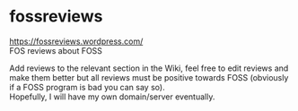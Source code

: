fossreviews
===========

https://fossreviews.wordpress.com/ <br>
FOS reviews about FOSS

Add reviews to the relevant section in the Wiki, feel free to edit reviews and make them better but all reviews must be positive towards FOSS (obviously if a FOSS program is bad you can say so). <br>
Hopefully, I will have my own domain/server eventually.
